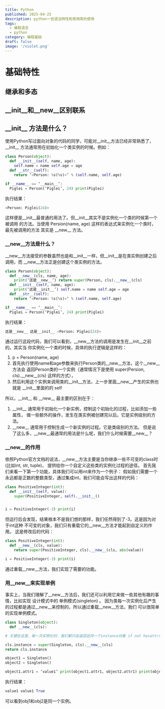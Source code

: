 ```yaml
---
title: Python
published: 2025-04-25
description: python一些语法特性和常用库的使用
tags:
  - 编程语言
  - python
category: 编程基础
draft: false
image: '/violet.png'
---
```


# 基础特性

## 继承和多态




## \_\_init\_\_和\_\_new\_\_区别联系

##  \_\_init\_\_ 方法是什么？


使用Python写过面向对象的代码的同学，可能对\_\_init\_\_方法已经非常熟悉了，\_\_init\_\_ 方法通常用在初始化一个类实例的时候。例如：

```python
class Person(object):
  def __init__(self, name, age):
    self.name = name self.age = age
  def __str__(self):
    return ‘<Person: %s(%s)>’ % (self.name, self.age)

if __name__ == ‘__main__’:
  Piglei = Person(‘Piglei’, 24) print(Piglei)
```

执行结果：

```python
<Person: Piglei(24)>
```

这样便是\_\_init\_\_最普通的用法了。但\_\_init\_\_其实不是实例化一个类的时候第一个被调用 的方法。当使用 Persion(name, age) 这样的表达式来实例化一个类时，最先被调用的方法 其实是 \_\_new\_\_ 方法。

### \_\_new\_\_方法是什么？

\_\_new\_\_方法接受的参数虽然也是和\_\_init\_\_一样，但\_\_init\_\_是在类实例创建之后调用，而 \_\_new\_\_方法正是创建这个类实例的方法。

```python
class Person(object):
  def __new__(cls, name, age):
    print(‘这是__new__’) return super(Person, cls).__new__(cls)
  def __init__(self, name, age):
    print(‘这是__init__’) self.name = name self.age = age
  def __str__(self):
    return ‘<Person: %s(%s)>’ % (self.name, self.age)

if __name__ == ‘__main__’:
  Piglei = Person(‘Piglei’, 24) print(Piglei)
```

执行结果：

```python
这是__new__ 这是__init__ <Person: Piglei(24)>
```

通过运行这段代码，我们可以看到，\_\_new\_\_方法的调用是发生在\_\_init\_\_之前的。其实当 你实例化一个类的时候，具体的执行逻辑是这样的：

1. p = Person(name, age)
2. 首先执行使用name和age参数来执行Person类的\_\_new\_\_方法，这个\_\_new\_\_方法会 返回Person类的一个实例（通常情况下是使用 super(Persion, cls).\_\_new\_\_(cls) 这样的方式），
3. 然后利用这个实例来调用类的\_\_init\_\_方法，上一步里面\_\_new\_\_产生的实例也就是 \_\_init\_\_里面的的 self
   
所以，\_\_init\_\_ 和 \_\_new\_\_ 最主要的区别在于： 

1. \_\_init\_\_ 通常用于初始化一个新实例，控制这个初始化的过程，比如添加一些属性， 做一些额外的操作，发生在类实例被创建完以后。它是实例级别的方法。
2. \_\_new\_\_ 通常用于控制生成一个新实例的过程。它是类级别的方法。 但是说了这么多，\_\_new\_\_最通常的用法是什么呢，我们什么时候需要\_\_new\_\_？

### \_\_new\_\_的作用

依照Python官方文档的说法，\_\_new\_\_方法主要是当你继承一些不可变的class时(比如int, str, tuple)， 提供给你一个自定义这些类的实例化过程的途径。 首先我们来看一下第一个功能，具体我们可以用int来作为一个例子： 假如我们需要一个永远都是正数的整数类型，通过集成int，我们可能会写出这样的代码：

```python
class PositiveInteger(int):
  def __init__(self, value):
    super(PositiveInteger, self).__init__()


i = PositiveInteger(-3) print(i)
```

但运行后会发现，结果根本不是我们想的那样，我们任然得到了-3。这是因为对于int这种 不可变的对象，我们只有重载它的\_\_new\_\_方法才能起到自定义的作用。 这是修改后的代码：

```python
class PositiveInteger(int):
  def __new__(cls, value):
    return super(PositiveInteger, cls).__new__(cls, abs(value))

i = PositiveInteger(-3) print(i)
```

通过重载\_\_new\_\_方法，我们实现了需要的功能。

### 用__new__来实现单例

事实上，当我们理解了\_\_new\_\_方法后，我们还可以利用它来做一些其他有趣的事情，比如实现 设计模式中的 单例模式(singleton) 。 因为类每一次实例化后产生的过程都是通过\_\_new\_\_来控制的，所以通过重载\_\_new\_\_方法，我们 可以很简单的实现单例模式。

```python
class Singleton(object):
  def __new__(cls):

# 关键在这里，每一次实例化时，我们都只会返回这同一个instance对象 if not hasattr(cls, ‘instance’):

cls.instance = super(Singleton, cls).__new__(cls)
return cls.instance

object1 = Singleton() 
object2 = Singleton()

object1.attr1 = ‘value1’ print(object1.attr1, object2.attr1) print(object1 is object2)
```

执行结果：

```python
value1 value1 True
```
可以看到obj1和obj2是同一个实例。
